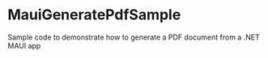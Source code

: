# MauiGeneratePdfSample
 Sample code to demonstrate how to generate a PDF document from a .NET MAUI app
